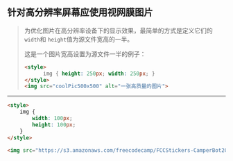 ## 针对高分辨率屏幕应使用视网膜图片

> 为优化图片在高分辨率设备下的显示效果，最简单的方式是定义它们的 `width`和 `height`值为源文件宽高的一半。
>
> 这是一个图片宽高设置为源文件一半的例子：
>
> ```html
> <style>
>   	img { height: 250px; width: 250px; }
> </style>
> <img src="coolPic500x500" alt="一张高质量的图片">
> ```

------

```html
<style>
	img {
		width: 100px;
		height: 100px;
	}
</style>

<img src="https://s3.amazonaws.com/freecodecamp/FCCStickers-CamperBot200x200.jpg" alt="freeCodeCamp sticker that says 'Because CamperBot Cares'">
```

